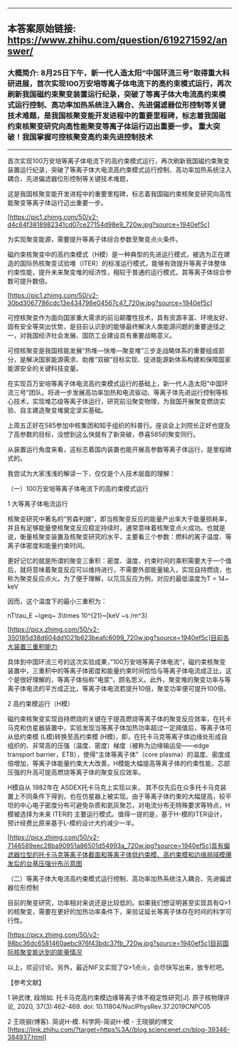 ----------------------------------------
## 本答案原始链接: https://www.zhihu.com/question/619271592/answer/
### 大概简介: 8月25日下午，新一代人造太阳“中国环流三号”取得重大科研进展，首次实现100万安培等离子体电流下的高约束模式运行，再次刷新我国磁约束聚变装置运行纪录，突破了等离子体大电流高约束模式运行控制、高功率加热系统注入耦合、先进偏滤器位形控制等关键技术难题，是我国核聚变能开发进程中的重要里程碑，标志着我国磁约束核聚变研究向高性能聚变等离子体运行迈出重要一步。 重大突破！我国掌握可控核聚变高约束先进控制技术
----------------------------------------
首次实现100万安培等离子体电流下的高约束模式运行，再次刷新我国磁约束聚变装置运行纪录，突破了等离子体大电流高约束模式运行控制、高功率加热系统注入耦合、先进偏滤器位形控制等关键技术难题，


这是我国核聚变能开发进程中的重要里程碑，标志着我国磁约束核聚变研究向高性能聚变等离子体运行迈出重要一步。

[https://pic1.zhimg.com/50/v2-d4c64f3818982341cd07ce27154d98e9_720w.jpg?source=1940ef5c]

为实现聚变能源，需要提升等离子体综合参数至聚变点火条件。

磁约束核聚变中的高约束模式（H模）是一种典型的先进运行模式，被选为正在建造的国际热核聚变试验堆（ITER）的标准运行模式，能够有效提升等离子体整体约束性能，提升未来聚变堆的经济性，相较于普通的运行模式，其等离子体综合参数可提升数倍。




[https://pic1.zhimg.com/50/v2-30bd3067786cdc13e434798e04567c47_720w.jpg?source=1940ef5c]

可控核聚变作为面向国家重大需求的前沿颠覆性技术，具有资源丰富、环境友好、固有安全等突出优势，是目前认识到的能够最终解决人类能源问题的重要途径之一，对我国经济社会发展、国防工业建设具有重要战略意义。

可控核聚变是我国核能发展“热堆—快堆—聚变堆”三步走战略体系的重要组成部分，是解决国家能源需求、助推“双碳”目标实现、促进能源新体系构建和保障国家能源安全的关键科技变量。

在实现百万安培等离子体电流高约束模式运行的基础上，新一代人造太阳“中国环流三号”团队，将进一步发展高功率加热和电流驱动、等离子体先进运行控制等核心技术，实现堆芯级等离子体运行，研究前沿聚变物理，为我国开展聚变燃烧实验、自主建造聚变堆奠定坚实基础。

上周五正好在585参加中核集团和知乎组织的科普行。座谈会上刘院长正好也提及了高参数的目标，没想到这么快就有了新突破，恭喜585的聚变同行。

从装置运行角度来看，这标志着国内装置也能开展高参数等离子体运行，是里程碑式的。

我尝试为大家浅浅的解读一下，仅仅是个人技术层面的理解：

（一）100万安培等离子体电流下的高约束模式运行

1 大等离子体电流运行

核聚变研究中著名的“劳森判据”，即当核聚变反应的能量产出率大于能量损耗率，并且有足够能量使核聚变反应稳定持续时，通常意味着核聚变点火成功。也就是说，衡量核聚变装置及核聚变研究的水平，主要看三个参数：燃料的离子温度、等离子体密度和能量约束时间。

更好记忆的就是所谓的聚变三重积：密度、温度、约束时间的乘积需要大于一个值后，就将意味着聚变反应可以维持进行，不需要外部能量输入，实现自持燃烧，也称为聚变反应点火。为了便于理解，以氘氚反应为例，对应的最低温度为T = 14~ keV

因而，这个温度下的最小三重积为：

nT\tau_E ~\geq~ 3\times 10^{21}~[keV ~s /m^3]

[https://picx.zhimg.com/50/v2-350185d38d604dd1021b623beafc6099_720w.jpg?source=1940ef5c]目前各大装置三重积能力

具体到中国环流三号的这次实验成果，”100万安培等离子体电流“，磁约束核聚变装置中，三重积中的等离子体密度和能量约束时间恰恰与等离子体电流成正比，这个是很好理解的，等离子体俗称”电浆“，顾名思义。此外，聚变堆的聚变功率与等离子体电流的平方成正比，等离子体电流若提升10倍，聚变功率便可提升100倍。

2 高约束模运行（H模）

磁约束核聚变实现自持燃烧的关键在于提高燃烧等离子体的聚变反应效率，在托卡马克和仿星器装置中，实验发现当等离子体加热功率超过一定阈值后，等离子体可从低约束模 (L模)转换至高约束模 (H模)，即，在托卡马克等离子体边缘处形成自组织的、非常高的压强（温度、密度）梯度（被称为边缘输运垒——edge transport barrier，ETB），使得“主体等离子体”（core plasma）的温度、密度成倍增加，等离子体能量约束大大改善。H模能大幅提高等离子体的约束性能，芯部压强的升高可提高燃烧等离子体的聚变反应效率。

H模自从 1982年在 ASDEX托卡马克上实现以来， 其不仅先后在众多托卡马克装置上不同条件下得到，也在仿星器上被实现。由于等离子体约束的大幅提高，较平坦的中心电子密度分布可避免杂质和氦灰聚芯，对电流分布无特殊要求等特点，H模被选择为未来 ITER的 主要运行模式。值得一提的是，基于H-模的ITER设计，预计经费比原来基于L-模的设计大约减少一半。

[https://picx.zhimg.com/50/v2-7146589eec28ba90951a86501d54993a_720w.jpg?source=1940ef5c]具有偏滤器位型的托卡马克等离子体截面和等离子体低约束模、高约束模和边缘局域模爆发后的台基压强分布示意图

（二）等离子体大电流高约束模式运行控制、高功率加热系统注入耦合、先进偏滤器位形控制

目前的聚变研究，功率相对来说还是比较低的。如果我们想证明甚至实现具有Q>1的核聚变，需要在更好的加热功率条件下，来验证延长等离子体存在时间的科学可行性。

[https://picx.zhimg.com/50/v2-98bc36dc6581460aebc976f43bdc37fb_720w.jpg?source=1940ef5c]目前国际核聚变能达到的能量情况

以上，欢迎讨论。另外，最近NIF又实现了Q>1点火，会尽快写出来，放专栏吧。

【参考文献】

1 钟武律, 段旭如. 托卡马克高约束模边缘等离子体不稳定性研究[J]. 原子核物理评论, 2020, 37(3):462-469. doi: 10.11804/NuclPhysRev.37.2019CNPC05

2 王晓钢(博客). 简说H-模. 科学网-简说H-模 - 王晓钢的博文 [https://link.zhihu.com/?target=https%3A//blog.sciencenet.cn/blog-39346-384937.html]
